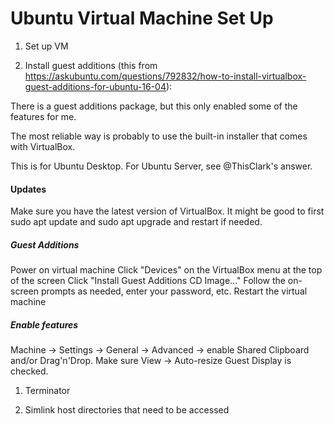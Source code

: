 # Ubuntu Virtual Machine Set Up

1. Set up VM

2. Install guest additions (this from https://askubuntu.com/questions/792832/how-to-install-virtualbox-guest-additions-for-ubuntu-16-04):

There is a guest additions package, but this only enabled some of the features for me.

The most reliable way is probably to use the built-in installer that comes with VirtualBox.

This is for Ubuntu Desktop. For Ubuntu Server, see @ThisClark's answer.

#### Updates

Make sure you have the latest version of VirtualBox.
It might be good to first sudo apt update and sudo apt upgrade and restart if needed.

##### Guest Additions

Power on virtual machine
Click "Devices" on the VirtualBox menu at the top of the screen
Click "Install Guest Additions CD Image..."
Follow the on-screen prompts as needed, enter your password, etc.
Restart the virtual machine

##### Enable features

Machine -> Settings -> General -> Advanced -> enable Shared Clipboard and/or Drag'n'Drop.
Make sure View -> Auto-resize Guest Display is checked.




1. Terminator 

2. Simlink host directories that need to be accessed
